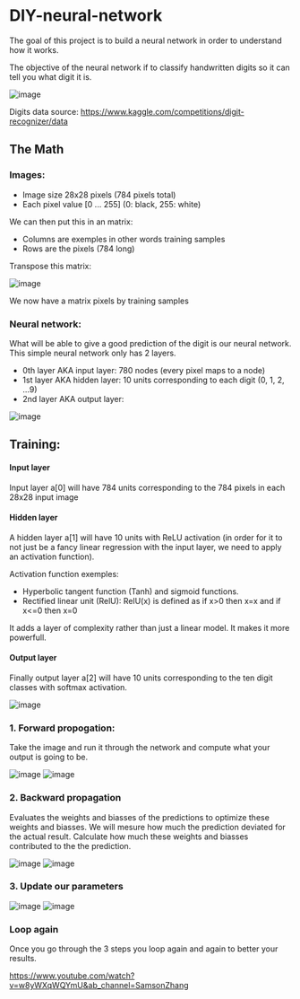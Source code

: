 # DIY-neural-network
The goal of this project is to build a neural network in order to understand how it works.

The objective of the neural network if to classify handwritten digits so it can tell you what digit it is.

![image](https://user-images.githubusercontent.com/36003383/179868263-b5959e8a-8e71-4840-bbf8-1d2166a3c4bf.png)

Digits data source: https://www.kaggle.com/competitions/digit-recognizer/data

## The Math
### Images:
- Image size 28x28 pixels (784 pixels total)
- Each pixel value [0 ... 255] (0: black, 255: white)

We can then put this in an matrix:
- Columns are exemples in other words training samples
- Rows are the pixels (784 long)

Transpose this matrix:

![image](https://user-images.githubusercontent.com/36003383/179868210-33fa52ee-5ea8-4e15-a50d-5d0297e89925.png)

We now have a matrix pixels by training samples

### Neural network:
What will be able to give a good prediction of the digit is our neural network. This simple neural network only has 2 layers.
- 0th layer AKA input layer: 780 nodes (every pixel maps to a node)
- 1st layer AKA hidden layer: 10 units corresponding to each digit (0, 1, 2, ...9)
- 2nd layer AKA output layer:

![image](https://user-images.githubusercontent.com/36003383/179869194-2df385cf-09c6-41e3-abd3-1c1b39d3936c.png)

## Training:

#### Input layer
Input layer  a[0]  will have 784 units corresponding to the 784 pixels in each 28x28 input image

#### Hidden layer
A hidden layer  a[1]  will have 10 units with ReLU activation (in order for it to not just be a fancy linear regression with the input layer, we need to apply an activation function).

Activation function exemples:
- Hyperbolic tangent function (Tanh) and sigmoid functions.
- Rectified linear unit (RelU): RelU(x) is defined as if x>0 then x=x and if x<=0 then x=0

It adds a layer of complexity rather than just a linear model. It makes it more powerfull.

#### Output layer
Finally output layer  a[2]  will have 10 units corresponding to the ten digit classes with softmax activation.

![image](https://user-images.githubusercontent.com/36003383/179871316-63443b81-1dc8-47a1-be41-63262ebd086a.png)

### 1. Forward propogation: 
Take the image and run it through the network and compute what your output is going to be.

![image](https://user-images.githubusercontent.com/36003383/179872264-9cffdc0e-6087-46cc-9f66-a2b0eacfc2c9.png)
![image](https://user-images.githubusercontent.com/36003383/179872432-2854ae50-edb1-4640-a485-c71357da1ffa.png)


### 2. Backward propagation
Evaluates the weights and biasses of the predictions to optimize these weights and biasses. We will mesure how much the prediction deviated for the actual result. Calculate how much these weights and biasses contributed to the the prediction.

![image](https://user-images.githubusercontent.com/36003383/179872360-557bae7a-bff9-4036-8136-c52ff185371e.png)
![image](https://user-images.githubusercontent.com/36003383/179872329-7adfc79b-ab66-4516-a466-3d4a59d6b072.png)

### 3. Update our parameters
![image](https://user-images.githubusercontent.com/36003383/179878624-3f199c84-2926-4421-b3c9-a6cbf1e6449d.png)
![image](https://user-images.githubusercontent.com/36003383/179878667-b02d974c-0772-487d-a310-db6515ca84b5.png)

### Loop again
Once you go through the 3 steps you loop again and again to better your results.

https://www.youtube.com/watch?v=w8yWXqWQYmU&ab_channel=SamsonZhang
